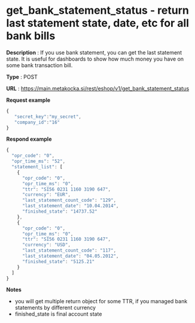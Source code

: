# get_bank_statement_status - return last statement state, date, etc for all bank bills

**Description** : If you use bank statement, you can get the last statement state. It is useful for dashboards to show how much money you have on some bank transaction bill.

**Type** : POST

**URL** : https://main.metakocka.si/rest/eshop/v1/get_bank_statement_status

**Request example**
```javascript
{
   "secret_key":"my_secret",
   "company_id":"16"
}
```

**Respond example**
```javascript
{
  "opr_code": "0",
  "opr_time_ms": "52",
  "statement_list": [
    {
      "opr_code": "0",
      "opr_time_ms": "0",
      "ttr": "SI56 0231 1160 3190 647",
      "currency": "EUR",
      "last_statement_count_code": "129",
      "last_statement_date": "10.04.2014",
      "finished_state": "14737.52"
    },
    {
      "opr_code": "0",
      "opr_time_ms": "0",
      "ttr": "SI56 0231 1160 3190 647",
      "currency": "USD",
      "last_statement_count_code": "117",
      "last_statement_date": "04.05.2012",
      "finished_state": "5125.21"
    }
  ]
}
```

**Notes**
- you will get multiple return object for some TTR, if you managed bank statements by different currency
- finished_state is final account state

